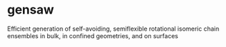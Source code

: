 # gensaw
Efficient generation of self-avoiding, semiflexible rotational isomeric chain ensembles in bulk, in confined geometries, and on surfaces
